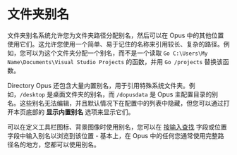 # 文件夹别名

文件夹别名系统允许您为文件夹路径分配别名，然后可以在 Opus 中的其他位置使用它们。这允许您使用一个简单、易于记住的名称来引用较长、复杂的路径。例如，您可以为这个文件夹分配一个别名，而不是一个读取 <nobr>`Go C:\Users\My Name\Documents\Visual Studio Projects`</nobr> 的函数，并用 <nobr>`Go /projects`</nobr> 替换该函数。

Directory Opus 还包含大量内置别名，用于引用特殊系统文件夹。例如，`/desktop` 是桌面文件夹的别名，而 `/dopusdata` 是 Opus 主配置目录的别名。这些别名无法编辑，并且默认情况下在配置中的列表中隐藏，但您可以通过打开本页底部的 **显示内置别名** 选项来显示它们。

可以在定义工具栏图标、背景图像时使用别名，您可以在 [按输入查找](/Manual/basic_concepts/the_lister/find-as-you-type_field.zh.md) 字段或位置字段中输入别名以浏览到该位置 - 基本上，在 Opus 中的任何您通常使用完整路径名的地方，您都可以使用别名。